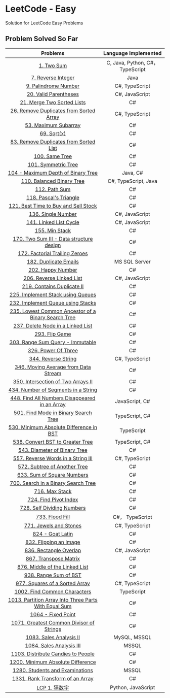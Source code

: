 # LeetCode - Easy

Solution for LeetCode Easy Problems

## Problem Solved So Far

|                                                                  Problems                                                                  |       Language Implemented       |
| :----------------------------------------------------------------------------------------------------------------------------------------: | :------------------------------: |
|                                            [1. Two Sum](https://leetcode.com/problems/two-sum/)                                            | C, Java, Python, C#， TypeScript |
|                                  [7. Reverse Integer](https://leetcode-cn.com/problems/reverse-integer/)                                   |               Java               |
|                                [9. Palindrome Number](https://leetcode-cn.com/problems/palindrome-number/)                                 |          C#, TypeScript          |
|                                [20. Valid Parentheses](https://leetcode-cn.com/problems/valid-parentheses/)                                |          C#, JavaScript          |
|                           [21. Merge Two Sorted Lists](https://leetcode-cn.com/problems/merge-two-sorted-lists/)                           |                C#                |
|              [26. Remove Duplicates from Sorted Array](https://leetcode-cn.com/problems/remove-duplicates-from-sorted-array/)              |          C#, TypeScript          |
|                                 [53. Maximum Subarray](https://leetcode-cn.com/problems/maximum-subarray/)                                 |                C#                |
|                                           [69. Sqrt(x)](https://leetcode-cn.com/problems/sqrtx/)                                           |                C#                |
|               [83. Remove Duplicates from Sorted List](https://leetcode-cn.com/problems/remove-duplicates-from-sorted-list/)               |                C#                |
|                                       [100. Same Tree](https://leetcode-cn.com/problems/same-tree/)                                        |                C#                |
|                                  [101. Symmetric Tree](https://leetcode-cn.com/problems/symmetric-tree/)                                   |                C#                |
|                      [104 - Maximum Depth of Binary Tree](https://leetcode.com/problems/maximum-depth-of-binary-tree)                      |             Java, C#             |
|                            [110. Balanced Binary Tree](https://leetcode-cn.com/problems/balanced-binary-tree/)                             |       C#, TypeScript, Java       |
|                                        [112. Path Sum](https://leetcode-cn.com/problems/path-sum/)                                         |                C#                |
|                                [118. Pascal's Triangle](https://leetcode-cn.com/problems/pascals-triangle/)                                |                C#                |
|                 [121. Best Time to Buy and Sell Stock](https://leetcode-cn.com/problems/best-time-to-buy-and-sell-stock/)                  |                C#                |
|                                   [136. Single Number](https://leetcode-cn.com/problems/single-number/)                                    |          C#, JavaScript          |
|                               [141. Linked List Cycle](https://leetcode-cn.com/problems/linked-list-cycle/)                                |          C#, JavaScript          |
|                                       [155. Min Stack](https://leetcode-cn.com/problems/min-stack/)                                        |                C#                |
|              [170. Two Sum III - Data structure design](https://leetcode-cn.com/problems/two-sum-iii-data-structure-design/)               |                C#                |
|                       [172. Factorial Trailing Zeroes](https://leetcode-cn.com/problems/factorial-trailing-zeroes/)                        |                C#                |
|                                [182. Duplicate Emails](https://leetcode-cn.com/problems/duplicate-emails/)                                 |          MS SQL Server           |
|                              [202. Happy Number](https://leetcode-cn.com/problems/happy-number/submissions/)                               |                C#                |
|                             [206. Reverse Linked List](https://leetcode-cn.com/problems/reverse-linked-list/)                              |          C#, JavaScript          |
|                           [219. Contains Duplicate II](https://leetcode-cn.com/problems/contains-duplicate-ii/)                            |                C#                |
|                    [225. Implement Stack using Queues](https://leetcode-cn.com/problems/implement-stack-using-queues/)                     |                C#                |
|                    [232. Implement Queue using Stacks](https://leetcode-cn.com/problems/implement-queue-using-stacks/)                     |                C#                |
|  [235. Lowest Common Ancestor of a Binary Search Tree](https://leetcode-cn.com/problems/lowest-common-ancestor-of-a-binary-search-tree/)   |                C#                |
|                    [237. Delete Node in a Linked List](https://leetcode-cn.com/problems/delete-node-in-a-linked-list/)                     |                C#                |
|                                       [293. Flip Game](https://leetcode-cn.com/problems/flip-game/)                                        |                C#                |
|                      [303. Range Sum Query - Immutable](https://leetcode-cn.com/problems/range-sum-query-immutable/)                       |                C#                |
|                                  [326. Power Of Three](https://leetcode-cn.com/problems/power-of-three/)                                   |                C#                |
|                                  [344. Reverse String](https://leetcode-cn.com/problems/reverse-string/)                                   |          C#, TypeScript          |
|                 [346. Moving Average from Data Stream](https://leetcode-cn.com/problems/moving-average-from-data-stream/)                  |                C#                |
|                   [350. Intersection of Two Arrays II](https://leetcode-cn.com/problems/intersection-of-two-arrays-ii/)                    |                C#                |
|                  [434. Number of Segments in a String](https://leetcode-cn.com/problems/number-of-segments-in-a-string/)                   |                C#                |
|        [448. Find All Numbers Disappeared in an Array](https://leetcode-cn.com/problems/find-all-numbers-disappeared-in-an-array/)         |          JavaScript, C#          |
|                 [501. Find Mode in Binary Search Tree](https://leetcode-cn.com/problems/find-mode-in-binary-search-tree/)                  |          TypeScript, C#          |
|              [530. Minimum Absolute Difference in BST](https://leetcode-cn.com/problems/minimum-absolute-difference-in-bst/)               |            TypeScript            |
|                     [538. Convert BST to Greater Tree](https://leetcode-cn.com/problems/convert-bst-to-greater-tree/)                      |          TypeScript, C#          |
|                         [543. Diameter of Binary Tree](https://leetcode-cn.com/problems/diameter-of-binary-tree/)                          |                C#                |
|                   [557. Reverse Words in a String III](https://leetcode-cn.com/problems/reverse-words-in-a-string-iii/)                    |          C#, TypeScript          |
|                         [572. Subtree of Another Tree](https://leetcode-cn.com/problems/subtree-of-another-tree/)                          |                C#                |
|                           [633. Sum of Square Numbers](https://leetcode-cn.com/problems/sum-of-square-numbers/)                            |                C#                |
|                  [700. Search in a Binary Search Tree](https://leetcode-cn.com/problems/search-in-a-binary-search-tree/)                   |                C#                |
|                                       [716. Max Stack](https://leetcode-cn.com/problems/max-stack/)                                        |                C#                |
|                                [724. Find Pivot Index](https://leetcode-cn.com/problems/find-pivot-index/)                                 |                C#                |
|                           [728. Self Dividing Numbers](https://leetcode-cn.com/problems/self-dividing-numbers/)                            |                C#                |
|                                [733. Flood Fill](https://leetcode-cn.com/problems/flood-fill/submissions/)                                 |         C#， TypeScript          |
|                               [771. Jewels and Stones](https://leetcode-cn.com/problems/jewels-and-stones/)                                |          C#, TypeScript          |
|                                      [824 - Goat Latin](https://leetcode-cn.com/problems/goat-latin/)                                      |                C#                |
|                               [832. Flipping an Image](https://leetcode-cn.com/problems/flipping-an-image/)                                |                C#                |
|                               [836. Rectangle Overlap](https://leetcode-cn.com/problems/rectangle-overlap/)                                |          C#, JavaScript          |
|                                [867. Transpose Matrix](https://leetcode-cn.com/problems/transpose-matrix/)                                 |                C#                |
|                       [876. Middle of the Linked List](https://leetcode-cn.com/problems/middle-of-the-linked-list/)                        |                C#                |
|                                [938. Range Sum of BST](https://leetcode-cn.com/problems/range-sum-of-bst/)                                 |                C#                |
|                       [977. Squares of a Sorted Array](https://leetcode-cn.com/problems/squares-of-a-sorted-array/)                        |          C#, TypeScript          |
|                          [1002. Find Common Characters](https://leetcode-cn.com/problems/find-common-characters/)                          |            TypeScript            |
| [1013. Partition Array Into Three Parts With Equal Sum](https://leetcode-cn.com/problems/partition-array-into-three-parts-with-equal-sum/) |                C#                |
|                                    [1064 - Fixed Point](https://leetcode-cn.com/problems/fixed-point/)                                     |                C#                |
|              [1071. Greatest Common Divisor of Strings](https://leetcode-cn.com/problems/greatest-common-divisor-of-strings/)              |                C#                |
|                               [1083. Sales Analysis II](https://leetcode-cn.com/problems/sales-analysis-ii/)                               |           MySQL, MSSQL           |
|                              [1084. Sales Analysis III](https://leetcode-cn.com/problems/sales-analysis-iii/)                              |              MSSQL               |
|                    [1103. Distribute Candies to People](https://leetcode-cn.com/problems/distribute-candies-to-people/)                    |                C#                |
|                     [1200. Minimum Absolute Difference](https://leetcode-cn.com/problems/minimum-absolute-difference/)                     |                C#                |
|                       [1280. Students and Examinations](https://leetcode-cn.com/problems/students-and-examinations/)                       |              MSSQL               |
|                      [1331. Rank Transform of an Array](https://leetcode-cn.com/problems/rank-transform-of-an-array/)                      |                C#                |
|                                      [LCP 1. 猜数字](https://leetcode-cn.com/problems/guess-numbers/)                                      |        Python, JavaScript        |
